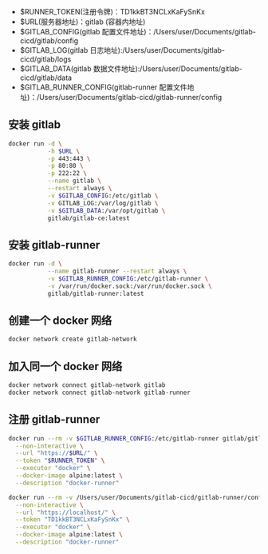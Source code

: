 - $RUNNER_TOKEN(注册令牌)：TD1kkBT3NCLxKaFySnKx
- $URL(服务器地址)：gitlab (容器内地址)
- $GITLAB_CONFIG(gitlab 配置文件地址)：/Users/user/Documents/gitlab-cicd/gitlab/config
- $GITLAB_LOG(gitlab 日志地址):/Users/user/Documents/gitlab-cicd/gitlab/logs
- $GITLAB_DATA(gitlab 数据文件地址):/Users/user/Documents/gitlab-cicd/gitlab/data
- $GITLAB_RUNNER_CONFIG(gitlab-runner 配置文件地址)：/Users/user/Documents/gitlab-cicd/gitlab-runner/config

## 安装 gitlab

```bash
docker run -d \
           -h $URL \
           -p 443:443 \
           -p 80:80 \
           -p 222:22 \
           --name gitlab \
           --restart always \
           -v $GITLAB_CONFIG:/etc/gitlab \
           -v GITLAB_LOG:/var/log/gitlab \
           -v $GITLAB_DATA:/var/opt/gitlab \
           gitlab/gitlab-ce:latest
```

## 安装 gitlab-runner

```bash
docker run -d \
           --name gitlab-runner --restart always \
           -v $GITLAB_RUNNER_CONFIG:/etc/gitlab-runner \
           -v /var/run/docker.sock:/var/run/docker.sock \
           gitlab/gitlab-runner:latest
```

## 创建一个 docker 网络

```bash
docker network create gitlab-network
```

## 加入同一个 docker 网络

```bash
docker network connect gitlab-network gitlab
docker network connect gitlab-network gitlab-runner
```

## 注册 gitlab-runner

```bash
docker run --rm -v $GITLAB_RUNNER_CONFIG:/etc/gitlab-runner gitlab/gitlab-runner register \
  --non-interactive \
  --url "https://$URL/" \
  --token "$RUNNER_TOKEN" \
  --executor "docker" \
  --docker-image alpine:latest \
  --description "docker-runner"

```

```bash
docker run --rm -v /Users/user/Documents/gitlab-cicd/gitlab-runner/config:/etc/gitlab-runner gitlab/gitlab-runner register \
  --non-interactive \
  --url "https://localhost/" \
  --token "TD1kkBT3NCLxKaFySnKx" \
  --executor "docker" \
  --docker-image alpine:latest \
  --description "docker-runner"


```
